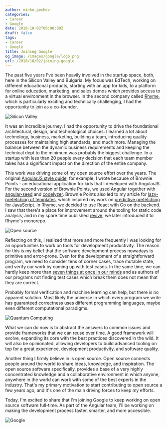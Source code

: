```yaml
---
author: minko_gechev
categories:
- Career
- Google
date: 2018-10-02T00:00:00Z
draft: false
tags:
- Career
- Google
title: Joining Google
og_image: /images/google/logo.png
url: /2018/10/02/joining-google
---
```


The past five years I've been heavily involved in the startup space, both, here in the Silicon Valley and Bulgaria. My focus was EdTech, working on different educational products, starting with an app for kids, to a platform for online education, marketing, and sales demos which provides access to a virtual environment in the browser. In the second company called [Rhyme](https://rhyme.com), which is particularly exciting and technically challenging, I had the opportunity to join as a co-founder.

![Silicon Valley](/images/google/silicon-valley.jpg)

It was an incredible journey. I had the opportunity to drive the foundational architectural, design, and technological choices. I learned a lot about technology, business, marketing, building a team, introducing quality processes for maintaining high standards, and much more. Managing the balance between the dynamic business requirements and keeping the technical dept to the minimum was probably the biggest challenge. In a startup with less than 20 people every decision that each team member takes has a significant impact on the direction of the entire company.

This work was driving some of my open source effort over the years. The original [AngularJS style guide](https://github.com/mgechev/angularjs-style-guide), for example, I wrote because of Brownie Points - an educational application for kids that I developed with AngularJS. For the second version of Brownie Points, we used Angular together with [angular-seed](https://github.com/mgechev/angular-seed) and [codelyzer](https://github.com/mgechev/codeyzer). Brownie Points also led to my article for [lazy-prefetching of templates](https://blog.mgechev.com/2013/10/01/angularjs-partials-lazy-prefetching-strategy-weighted-directed-graph/), which inspired my work on [predictive prefetching for JavaScript](https://blog.mgechev.com/2018/03/18/machine-learning-data-driven-bundling-webpack-javascript-markov-chain-angular-react/). In Rhyme, we decided to use React with Go on the backend. I saw that there's a place for improvement around the tooling for static code analysis, and in my spare time published [revive](https://github.com/mgechev/revive); we later introduced it to Rhyme's monorepo.

![Open source](/images/google/coding.jpg)

Reflecting on this, I realized that more and more frequently I was looking for an opportunities to work on tools for development productivity. The reason for this is my belief that the software development process nowadays is primitive and error-prone. Even for the development of a straightforward program, we need to consider tens of corner cases, trace mutable state, and verify our work by coming up with test cases. In the same time, we can hardly keep more than [seven things at once in our minds](https://en.wikipedia.org/wiki/Working_memory#Capacity) and as authors of our programs not finding test cases which break them does not mean that they are correct.

Probably formal verification and machine learning can help, but there is no apparent solution. Most likely the universe in which every program we write has guaranteed correctness uses different programming languages, maybe even different computational paradigms.

![Quantum Computing](/images/google/q.jpg)

What we can do now is to abstract the answers to common issues and provide frameworks that we can reuse over time. A good framework will evolve, expanding its core with the best practices discovered in the wild. It will also be opinionated, allowing developers to build advanced tooling on top for a great experience, development productivity, and software quality.


Another thing I firmly believe in is open source. Open source connects people around the world to share ideas, knowledge, and inspiration. The open source software specifically, provides a base of a very highly concentrated knowledge and a collaborative environment in which anyone, anywhere in the world can work with some of the best experts in the industry. That's my primary motivation to start contributing to open source a few years ago, and it's one of the main driving forces to keep my efforts.

Today, I'm excited to share that I'm joining Google to keep working on open source software full-time. As part of the Angular team, I'll be working on making the development process faster, smarter, and more accessible.

![Google](/images/google/googleplex.jpg)

